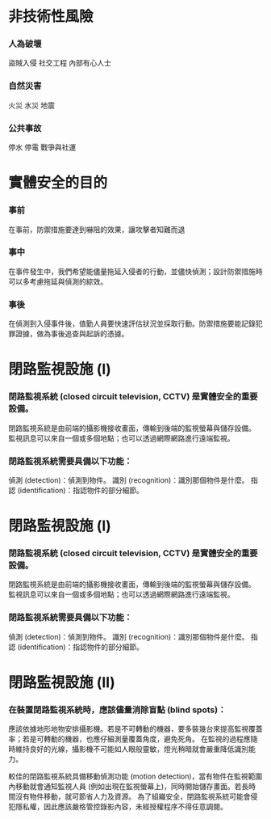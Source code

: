 # 非技術性風險
### 人為破壞
盜賊入侵
社交工程
內部有心人士
### 自然災害
火災 
水災
地震
### 公共事故
停水
停電
戰爭與社運

# 實體安全的目的
### 事前
在事前，防禦措施要達到嚇阻的效果，讓攻擊者知難而退
### 事中
在事件發生中，我們希望能儘量拖延入侵者的行動，並儘快偵測；設計防禦措施時可以多考慮拖延與偵測的綜效。
### 事後
在偵測到入侵事件後，值勤人員要快速評估狀況並採取行動。防禦措施要能記錄犯罪證據，做為事後追查與起訴的憑據。


# 閉路監視設施 (I)
### 閉路監視系統 (closed circuit television, CCTV) 是實體安全的重要設備。

閉路監視系統是由前端的攝影機接收畫面，傳輸到後端的監視螢幕與儲存設備。
監視訊息可以來自一個或多個地點；也可以透過網際網路進行遠端監視。


### 閉路監視系統需要具備以下功能：
偵測 (detection)：偵測到物件。
識別 (recognition)：識別那個物件是什麼。
指認 (identification)：指認物件的部分細節。

# 閉路監視設施 (I)
### 閉路監視系統 (closed circuit television, CCTV) 是實體安全的重要設備。
閉路監視系統是由前端的攝影機接收畫面，傳輸到後端的監視螢幕與儲存設備。
監視訊息可以來自一個或多個地點；也可以透過網際網路進行遠端監視。
### 閉路監視系統需要具備以下功能：
偵測 (detection)：偵測到物件。
識別 (recognition)：識別那個物件是什麼。
指認 (identification)：指認物件的部分細節。

# 閉路監視設施 (II)
### 在裝置閉路監視系統時，應該儘量消除盲點 (blind spots)：
應該依據地形地物安排攝影機。若是不可轉動的機器，要多裝幾台來提高監視覆蓋率；若是可轉動的機器，也應仔細測量覆蓋角度，避免死角。
在監視的過程應隨時維持良好的光線，攝影機不可能如人眼般靈敏，燈光稍暗就會嚴重降低識別能力。

較佳的閉路監視系統具備移動偵測功能 (motion detection)，當有物件在監視範圍內移動就會通知監視人員 (例如出現在監視螢幕上)，同時開始儲存畫面。若長時間沒有物件移動，就可節省人力及資源。
為了組織安全，閉路監視系統可能會侵犯隱私權，因此應該嚴格管控錄影內容，未經授權程序不得任意調閱。





